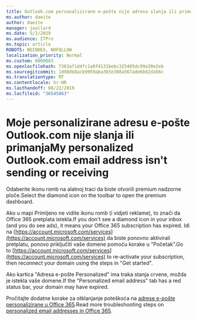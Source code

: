 ```yaml
---
title: Outlook.com personalizirane e-pošte nije adresa slanja ili primanja
ms.author: daeite
author: daeite
manager: joallard
ms.date: 5/2/2019
ms.audience: ITPro
ms.topic: article
ROBOTS: NOINDEX, NOFOLLOW
localization_priority: Normal
ms.custom: 8000083
ms.openlocfilehash: 7363af1d4fc1a0f4131bebc325485dc99a30e2eb
ms.sourcegitcommit: 1d98db8acb9959aba3b5e308a567ade6b62da56c
ms.translationtype: MT
ms.contentlocale: hr-HR
ms.lasthandoff: 08/22/2019
ms.locfileid: "36545863"
---
```

# <a name="my-personalized-outlookcom-email-address-isnt-sending-or-receiving"></a><span data-ttu-id="1e79f-102">Moje personalizirane adresu e-pošte Outlook.com nije slanja ili primanja</span><span class="sxs-lookup"><span data-stu-id="1e79f-102">My personalized Outlook.com email address isn't sending or receiving</span></span>

<span data-ttu-id="1e79f-103">Odaberite ikonu romb na alatnoj traci da biste otvorili premium nadzorne ploče.</span><span class="sxs-lookup"><span data-stu-id="1e79f-103">Select the diamond icon on the toolbar to open the premium dashboard.</span></span>

<span data-ttu-id="1e79f-104">Ako u mapi Primljeno ne vidite ikonu romb (i vidjeti reklame), to znači da Office 365 pretplata istekla.</span><span class="sxs-lookup"><span data-stu-id="1e79f-104">If you don't see a diamond icon in your inbox (and you do see ads), it means your Office 365 subscription has expired.</span></span> <span data-ttu-id="1e79f-105">Idi na [https://account.microsoft.com/services](https://account.microsoft.com/services) da biste ponovno aktivirali pretplatu, ponovo priključiti vaše domene pomoću korake u "Početak".</span><span class="sxs-lookup"><span data-stu-id="1e79f-105">Go to [https://account.microsoft.com/services](https://account.microsoft.com/services) to re-activate your subscription, then reconnect your domain using the steps in "Get started".</span></span>

<span data-ttu-id="1e79f-106">Ako kartica "Adresa e-pošte Personalized" ima traka stanja crvene, možda je istekla vaše domene.</span><span class="sxs-lookup"><span data-stu-id="1e79f-106">If the "Personalized email address" tab has a red status bar, your domain may have expired.</span></span>

<span data-ttu-id="1e79f-107">Pročitajte dodatne korake za otklanjanje poteškoća na [adrese e-pošte personalizirane u Office 365](https://support.office.com/article/75416a58-b225-4c02-8c07-8979403b427b?wt.mc_id=Office_Outlook_com_Alchemy).</span><span class="sxs-lookup"><span data-stu-id="1e79f-107">Read more troubleshooting steps on [personalized email addresses in Office 365](https://support.office.com/article/75416a58-b225-4c02-8c07-8979403b427b?wt.mc_id=Office_Outlook_com_Alchemy).</span></span>